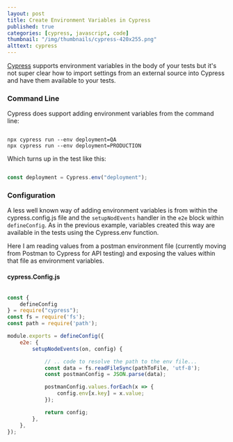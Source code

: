 ```yaml
---
layout: post
title: Create Environment Variables in Cypress
published: true
categories: [cypress, javascript, code]
thumbnail: "/img/thumbnails/cypress-420x255.png"
alttext: cypress
---
```


[Cypress](https://cypress.io) supports environment variables in the body of your tests but it's not super clear how to 
import settings from an external source into Cypress and have them available to your tests.

### Command Line

Cypress does support adding environment variables from the command line:

```

npx cypress run --env deployment=QA
npx cypress run --env deployment=PRODUCTION

```

Which turns up in the test like this:

```javascript

const deployment = Cypress.env("deployment");

```

### Configuration

A less well known way of adding environment variables is from within the cypress.config.js file and the ```setupNodEvents``` 
handler in the ```e2e``` block within ```defineConfig```. As in the previous example, variables created this way are 
available in the tests using the Cypress.env function.

Here I am reading values from a postman environment file (currently moving from Postman to Cypress for API testing) and 
exposing the values within that file as environment variables.

#### cypress.Config.js

```javascript

const {
    defineConfig
} = require("cypress");
const fs = require('fs');
const path = require('path');

module.exports = defineConfig({
    e2e: {
        setupNodeEvents(on, config) {

            // .. code to resolve the path to the env file...
            const data = fs.readFileSync(pathToFile, 'utf-8');
            const postmanConfig = JSON.parse(data);

            postmanConfig.values.forEach(x => {
                config.env[x.key] = x.value;
            });

            return config;
        },
    },
});

```
